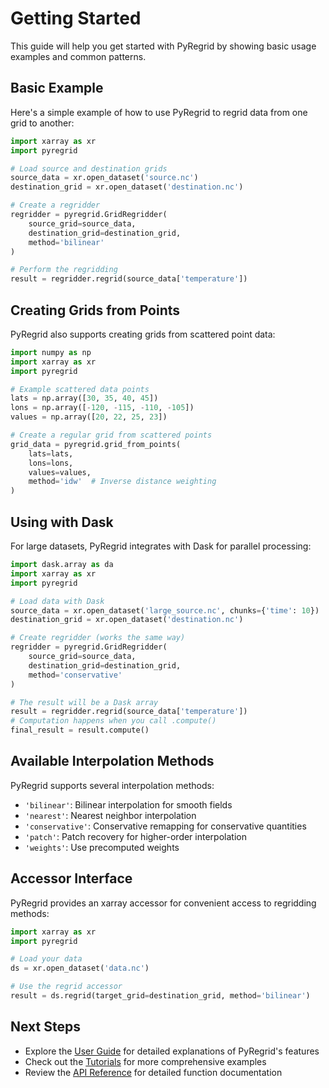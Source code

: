 # Getting Started

This guide will help you get started with PyRegrid by showing basic usage examples and common patterns.

## Basic Example

Here's a simple example of how to use PyRegrid to regrid data from one grid to another:

```python
import xarray as xr
import pyregrid

# Load source and destination grids
source_data = xr.open_dataset('source.nc')
destination_grid = xr.open_dataset('destination.nc')

# Create a regridder
regridder = pyregrid.GridRegridder(
    source_grid=source_data,
    destination_grid=destination_grid,
    method='bilinear'
)

# Perform the regridding
result = regridder.regrid(source_data['temperature'])
```

## Creating Grids from Points

PyRegrid also supports creating grids from scattered point data:

```python
import numpy as np
import xarray as xr
import pyregrid

# Example scattered data points
lats = np.array([30, 35, 40, 45])
lons = np.array([-120, -115, -110, -105])
values = np.array([20, 22, 25, 23])

# Create a regular grid from scattered points
grid_data = pyregrid.grid_from_points(
    lats=lats,
    lons=lons,
    values=values,
    method='idw'  # Inverse distance weighting
)
```

## Using with Dask

For large datasets, PyRegrid integrates with Dask for parallel processing:

```python
import dask.array as da
import xarray as xr
import pyregrid

# Load data with Dask
source_data = xr.open_dataset('large_source.nc', chunks={'time': 10})
destination_grid = xr.open_dataset('destination.nc')

# Create regridder (works the same way)
regridder = pyregrid.GridRegridder(
    source_grid=source_data,
    destination_grid=destination_grid,
    method='conservative'
)

# The result will be a Dask array
result = regridder.regrid(source_data['temperature'])
# Computation happens when you call .compute()
final_result = result.compute()
```

## Available Interpolation Methods

PyRegrid supports several interpolation methods:

- `'bilinear'`: Bilinear interpolation for smooth fields
- `'nearest'`: Nearest neighbor interpolation
- `'conservative'`: Conservative remapping for conservative quantities
- `'patch'`: Patch recovery for higher-order interpolation
- `'weights'`: Use precomputed weights

## Accessor Interface

PyRegrid provides an xarray accessor for convenient access to regridding methods:

```python
import xarray as xr
import pyregrid

# Load your data
ds = xr.open_dataset('data.nc')

# Use the regrid accessor
result = ds.regrid(target_grid=destination_grid, method='bilinear')
```

## Next Steps

- Explore the [User Guide](user-guide/core-concepts.md) for detailed explanations of PyRegrid's features
- Check out the [Tutorials](tutorials/index.md) for more comprehensive examples
- Review the [API Reference](api-reference/index.md) for detailed function documentation